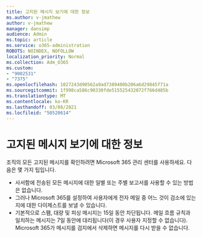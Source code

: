 ```yaml
---
title: 고지된 메시지 보기에 대한 정보
ms.author: v-jmathew
author: v-jmathew
manager: dansimp
audience: Admin
ms.topic: article
ms.service: o365-administration
ROBOTS: NOINDEX, NOFOLLOW
localization_priority: Normal
ms.collection: Adm_O365
ms.custom:
- "9002531"
- "7375"
ms.openlocfilehash: 1027243d90562a9ad7389400b206a6d29845f71a
ms.sourcegitcommit: 1f998ca586c90330fde515525432072f766d485b
ms.translationtype: MT
ms.contentlocale: ko-KR
ms.lasthandoff: 03/08/2021
ms.locfileid: "50520614"
---
```

# <a name="info-about-viewing-quarantined-messages"></a>고지된 메시지 보기에 대한 정보

조직의 모든 고지된 메시지를 확인하려면 Microsoft 365 관리 센터를 사용하세요. 다음은 몇 가지 팁입니다.

- 사서함에 전송된 모든 메시지에 대한 일별 또는 주별 보고서를 사용할 수 있는 방법은 없습니다.
- 그러나 Microsoft 365를 설정하여 사용자에게 전자 메일 중 어느 것이 검소에 있는지에 대한 다이제스트를 보낼 수 있습니다.
- 기본적으로 스팸, 대량 및 피싱 메시지는 15일 동안 차단됩니다. 메일 흐름 규칙과 일치하는 메시지는 7일 동안에 대리됩니다(이 경우 사용자 지정할 수 없습니다). Microsoft 365가 메시지를 검지에서 삭제하면 메시지를 다시 받을 수 없습니다.

